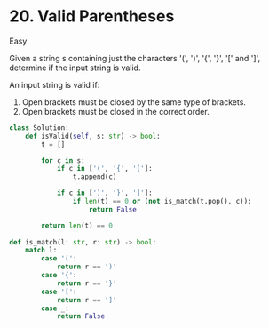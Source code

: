 # 20. Valid Parentheses

Easy

Given a string s containing just the characters '(', ')', '{', '}', '[' and ']', determine if the input string is valid.

An input string is valid if:

1. Open brackets must be closed by the same type of brackets.
2. Open brackets must be closed in the correct order.


```python
class Solution:
    def isValid(self, s: str) -> bool:
        t = []

        for c in s:
            if c in ['(', '{', '[']:
                t.append(c)

            if c in [')', '}', ']']:
                if len(t) == 0 or (not is_match(t.pop(), c)):
                    return False

        return len(t) == 0
      
def is_match(l: str, r: str) -> bool:
    match l:
        case '(':
            return r == ')'
        case '{':
            return r == '}'
        case '[':
            return r == ']'
        case _:
            return False
```
